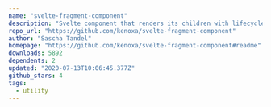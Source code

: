 ```yaml
---
name: "svelte-fragment-component"
description: "Svelte component that renders its children with lifecycle hooks to simplify testing"
repo_url: "https://github.com/kenoxa/svelte-fragment-component"
author: "Sascha Tandel"
homepage: "https://github.com/kenoxa/svelte-fragment-component#readme"
downloads: 5892
dependents: 2
updated: "2020-07-13T10:06:45.377Z"
github_stars: 4
tags: 
  - utility
---
```

